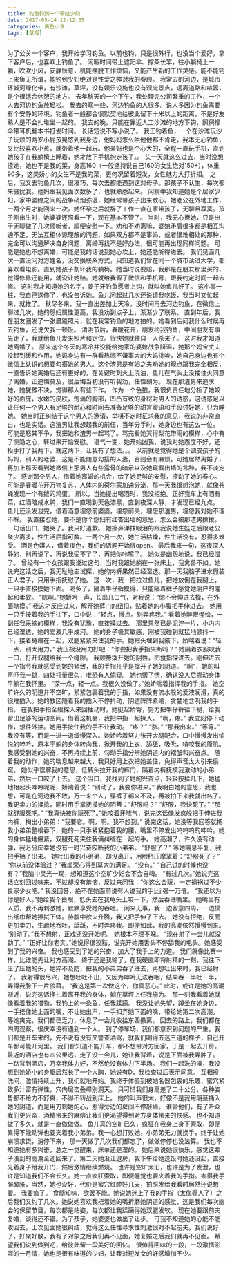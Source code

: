 ```yaml
---
title: 钓鱼钓到一个带娃少妇
date: 2017-05-14 12:12:35
categories: 黄色小说
tags: [草榴]
---
```

为了公关一个客户，我开始学习钓鱼。以前也钓，只是很外行，也没当个爱好，拿下客户后，也喜欢上钓鱼了。
闲暇时间带上遮阳伞、撑条长竿，往小躺椅上一躺，吹吹小风，安静惬意，机能摆脱工作烦恼，又能产生新的工作灵感。能不能钓上来鱼无所谓，能钓到少妇绝对是性爱之神对我的眷顾。
我常去的河边，是城市环城河绿化带，有沙滩，草坪，没有娱乐设施也没有观光景点，远离道路和喧嚣，是个很适合休憩的地方。
去年秋天的一个下午，我处理完公司繁重的工作，一个人去河边钓鱼放轻松。
我去的晚一些，河边钓鱼的人很多。说人多因为钓鱼需要有个安静的环境，钓鱼者一般都会很默契地给彼此留下十米以上的距离，不是好友熟人是不会扎堆坐一起的。
我去的晚，只能在靠近人工沙滩的地方下钩，照例撑伞带耳机翻本书打发时间。
长话短说不写小说了。
我正钓着鱼，一个在沙滩玩沙子玩烦的两岁小屁孩晃悠到我身边，他妈妈怎么哄他他都不肯走，我本无心钓鱼，又比较喜欢小孩，就带着他一起玩。他亲妈也是个心大的，全程一直玩手机，直到她孩子在我躺椅上睡着，她才放下手机抱走孩子。。
头一天就这么过去，当时没想撩她，她也不是我的菜，身高160（一般坚持说自己160的女生绝对150+），体重90多，这类娇小的女生不是我的菜，更何况留着短发，女性魅力大打折扣。
之后，我又去钓鱼几次，很凑巧，每次去都能遇到这对母子。那孩子不认生，每次都来骚扰我。他妈跟我见面次数多了，也就熟悉起来。
闲聊中我知道她是个居家少妇，家中婆媳之间的战争硝烟弥漫，她经常带孩子出来散心。她老公在外地工作，一两个月才能回来一次。她怀孕之后就辞了工作一直在家带孩子，无聊且寂寞。孩子刚出生时，她婆婆还照看一下，现在基本不管了。
当时，我无心撩她，只是出于无聊做了几次倾听者，顺便安慰一下。劝和不劝离嘛，婆媳矛盾很多都是相互沟通不足，无法互相体谅理解的问题，如果双方都不是事妈，或者很难相处的那种，完全可以沟通解决自身问题，离婚再找不是好办法，很可能再出现同样问题。
可能是她也不想离婚，可能是我的话说到她心坎上，她还能听得进去。
我们见面几次一直没问对方姓名，没交换联系方式，只知道我们曾在同一个城市读过大学，都喜欢看电影。直到她孩子割坏我的躺椅。她当时说要赔，我那是在朋友那里买的，觉得修修还能用，就没让她赔。她就给我留了微信和手机号，跟我约定时间一起去修。
这时我才知道她的名字，姜子牙钓鱼愿者上钩，就叫她鱼儿好了。
这小事一桩，我自己送修了，也没告诉她。鱼儿问起过几次还说请我吃饭，我当时又忙起来，就推了。
秋尽冬来，我一直出差加上天冷，没时间再去河边钓鱼，在微信上聊过几次，她的怨妇属性更高，我没劝到点子上，渐渐少了联系。
直到年后，我在朋友圈发了一张晨跑照片，就在我常钓鱼的地方拍的。她看到后问我什么时候再去钓鱼，还说欠我一顿饭。
清明节后，春暖花开，朋友约我钓鱼，中间朋友有事先走了，我就给鱼儿发来照片和定位。很快她就独自一人杀来了。
这时我才知道她离婚了。
原来这个冬天的寒冷并没能给她家的婆媳战争降温，她那个妈宝丈夫没起到缓和作用，她妈身边有一群看热闹不嫌事大的大妈挑唆，她自己身边也有个微信上认识的想要勾搭她的男人。这个渣男是有妇之夫劝她的观点跟我完全相反，一直告诉她离婚后还有更好的，在关键时刻火上浇油，鱼儿在气头上没搂住火同意了离婚，正追悔莫及，很后悔当初没有听我劝，任性胡为。
现在那渣男来追求她，她犹豫不决，觉得那人有些下作。
作为一个色狼，我很负责任地分析了她姣好的面庞，水嫩的皮肤，饱满的胸部，凹凸有致的身材对男人的诱惑，这诱惑足以让任何一个男人有足够的耐心和时间去准备足够的甜言蜜语和手段讨好她，只为睡她。
她当时正纠结于这个男人的邀请，举棋不定时征求我的意见，我说的非常直白，也是实话。这渣男让我想起我的前任，当年分手时，她身边也有这么一位。
可能是怒其不争，我把她和渣男一起骂了。骂完看她哭得梨花带雨的模样，心中有了恻隐之心，转过来开始安慰。
语气一变，她开始凶我，说我对她态度不好，还抬手打了我两下。就这两下，让我有了想法。。。
以前就是觉得她是个调皮孩子的妈妈，别人的老婆，这是不能随意勾搭的人妻，否则会有麻烦。可她居然离婚了，再加上那天看到她微信上那男人有些露骨的暗示以及她窥觑出墙的言辞，我不淡定了。
感谢那个男人，借着她离婚的机会，给了她足够的安慰，撩动了她的春心。
可能是春暖花开万物复苏，人体内的荷尔蒙加速分泌，那一天我很想泡她，就像苍蝇发现一个有缝的鸡蛋。
所以，当她提出喝酒时，我没拒绝。正好我车上有酒有菜，红酒陪咸水鸭，我们一直喝到天色漆黑，直到夜深人静，才发现已经九点。
鱼儿还没发泄完，借着酒意埋怨前婆婆，埋怨前夫，埋怨那渣男，埋怨我对她不理不睬。
我直接怼她，要不是你个怨妇有红杏出墙的意思，怎么会被那渣男撩拨。
一句话出口，她哭了。我只好道歉。
她擦鼻涕抹眼泪的跟我说她生娃之后跟老公聚少离多，性生活屈指可数。一两个月一次，她生活枯燥，性生活没有，忍得多难受。
酒是色媒人，借着夜色，我们的话题开始很open。
最后我来一句，这夜深人静的，别再说了，再说我受不了了，再把你咔嚓了。
她似是幽怨地说，我已经湿了。
曾经有一个女孩跟我说过这句，当时我跟她躺在一张床上，我禽兽不如。她说完这话之后，我无耻地去试探，她的内裤果然已经湿透。那一天我脑子进水假装正人君子，只用手指抚慰了她。
这一次，我一把拉过鱼儿，把她放倒在我腿上，一只手直接摸她下面。
喝多了，隔着牛仔裤摸得，只能隔着裤子感觉她阴户的隆起和柔软。
“嗯啊。”她娇吟一声，长出几口气，对我说：“你不会伸进去摸，在外面瞎摸。”
我这才反应过来，解开她裤门的纽扣，贴着她的小腹把手伸进去。
她用一只手按着我的手往下，口中说：“轻点，慢点。别弄疼我。”
看着她醉眼惺忪，一副任我采摘的模样，我没有犹豫，直接摸过去。
那里果然已是泥泞一片，小内内已经湿透，她的爱液几乎成河。
她的身子极其敏感，刚被我碰到就猛地颤抖一下，接着蜷缩在一起，双腿紧紧夹住我的手。她把头埋到我腋下，娇喘着说：“轻一点，别太用力。”
我压根没用力好吧：“你要把我手指夹断吗？”
她隔着衣服咬我一口，打开双腿给我一个缝隙。
我顺势拨开她的阴唇，把食指探进去。刚伸进去一个指节我就感受到她的紧致，我的手指几乎是撑开了她的阴道。
“啊”，她的叫声吓我一跳，四处打量很久，唯恐有人偷窥。
她也愣了愣，确认没人后挪动身体平躺在我怀里。
“深一点，轻一点。我很久没做了。”她娇喘着指挥我的手指。
她空旷许久的阴道并不空旷，紧紧包裹着我的手指，如果没有流水般的爱液润滑，真的很难插入。她的教区随着我的插入不停抖动，阴道阵阵紧缩，贪婪地含吮我的手指。
在我把手指全根探入来回抽动时，她挺起娇臀，努力把牛仔裤往下褪，给我留出足够的运动空间。借着这机会，我把中指一起探入。
“啊，疼。”
我立刻停下动作，想往外抽。她用手按住我的手不让我动。
“疼？”
“涨。”
“那我出来。”
“等等。”
我没有等，而是一进一退缓慢深入。她娇吟着努力张开大腿配合，口中慢慢发出愉悦的呻吟，原本平躺的身体转向我，掀开我的上衣，舔舐，吸吮，啃咬我的腹肌。
我感受到她的兴奋，不再持续上前，勾动手指分辨她阴道内的褶皱和兴奋点。
随着我的动作，她的喘息越来越大，我只好用上衣把她盖住，免得声音太大引来偷窥。
她似乎误解我的意思，低转头拉开我的裤门，隔着内裤抚摸我激动的小弟弟，然后一口咬了上去。
这个当口，我找到了她的兴奋点，轻轻按揉几下，她猛地抬起头呻吟昵呢，娇喘着说：“别动了，我要你进来。”
我明白她的意思，我也想，可是在河边我不敢，万一来个人，穿裤子都来不及，再被拍下来我就出名了。
我更卖力的揉捻，同时用手掌抚摸她的阴蒂：“舒服吗？”
“舒服，我快死了。”
“那就舒服死吧。”
“我真快被你玩死了。”她咬着牙喘气，说完这话像发疯般把手伸进我内裤，掏出小弟弟：“我要它。啊，啊。我不想到。”
说完这话，她没等我回答就把我小弟弟整根吞下，她的一只手紧紧抱着我的腰，嘴里不停发出呜呜呜的呻吟。她的身体猛地绷紧，双腿死死夹住我俩纠缠在一起的手。
她高潮了，许久没有动弹，我万分庆幸她没有一时兴奋咬断我的小弟弟。
“舒服了？”
等她喘息平复，我把手抽了出来。
她吐出我的小弟弟，却没离开，用脸挤压摩挲着：“舒服死了？”
“你以前没体验过？”我虚荣心得到莫大的满足。
“没有。”
“自己试的时候也没有？”我脑中灵光一现，想知道这个空旷少妇会不会自嗨。
“有过几次。”她说完这话立刻回过味来，不过却没有羞恼，反过来问我：“你这么会玩，一定祸祸过不少良家少女吧。”
我没回答，绝不在她面前说有人说我的手比jj强一万倍。
“我还以为你是好人。”她给我个白眼，低头去在我龟头上咬一下，然后吞进嘴里。
她嘴里有人质，我不再刺激她，默默享受她的吞吐。
闲来无事，我一边留意四周，一边摸出纸巾帮她擦拭下体。待腹中欲火升腾，我又把手伸了下去。
她没有拒绝，反而更加卖力，生疏地吞吐，舔舐，不时弄疼我。即便如此，我的高潮依然慢慢到来。
“别动了。”我不想射，正戏还没开始呢。
她根本不理不睬。
“现在射了一会儿就没劲了。”
“正好让你老实。”她说得很狡黠，说完开始用舌头不停舔我的龟头。她感受到了我的兴奋。
我也感受到了她的兴奋，加大了我手上的力道。
我们就像比赛一样，比谁能先让对方高潮。
终于还是我输了，在我硬直即将射精的一刻，我往下压了压她的头，她猝不及防，把我的小弟弟吞了进去，再想吐出来时，我已经射了。
我射得很尽兴，她想吐吐不出，又因为呻吟无法吞咽，结果吞一半吐一半，弄得我胯下一片狼藉。
“我这是第一次做这个，你真恶心。”
此时，或许是她的高潮渐近，说完这话挣扎着离开我的身体，躺在草坪上任我施为。
那一刻我看着她就像看着我的猎物，我钓上的一条鱼，任我蹂躏。
我没让她失望，蹲坐在她身边，一手捂住她上面的嘴，不让她出声，一手扣弄她下面的嘴，带给她第二次高潮。
等她爽完，我们都已乏力，休息了一会儿收拾东西撤离。
回去的路上，我们都在四周观察，很庆幸没有遇到一个人。
到了停车场，我们都意识到问题的严重。我们都是开车来的，先不说有没有交警查酒驾，就我们喝得五迷三道的样子，自己开车都可能开河里。
我们都知道不能开车，都不想带对方回家，于是一起去开房。
最近的酒店也有四公里远，走了没一会儿，她让我背着，说是下面被我弄肿了。
一路背到酒店，万幸我体力好，不然绝没有体力下半场。
我们一起洗的澡，我没想到她娇小的身躯居然长了一个大胸，她说有D，我检查过后表示同意。
互相擦洗间，激情持续上升，我们就地开始。我终于体验到被她名器包裹的乐趣，蜜穴紧致多汁富有弹性，穴内层峦叠嶂别洞天。
只可惜我们身高差了二十公分，各种姿势都不给力不舒爽，不得不转战到床上。
她的叫声很大，好像不是我用阴茎捅入她的阴道，而是用刀刺她的心，惹得旁边的房间不停敲墙。
谁管他们，有了听众我们更兴奋，酒精带来的麻痹让我们更渴望得到对方身体带来的快感。
也不知道做了多久，就是一直做做做。
鱼儿真的空旷已久，疯狂在我身上身下索取，即便累得不能动弹也要夹着我小弟弟。我一心想打败她，小弟弟无力就换手，终于让她崩溃求饶，消停下来，
那一天做了几次我们都忘了，做做停停也没法算。
我也不知道她有多兴奋，总之一觉醒来，床单还是湿的。
她后来说她很快乐，感觉这辈子没到的高潮全还回来了。第二天她没让退房，我下午给她送饭时她还没起，直接光着身子给我开门，然后激情继续燃烧。
也许是空旷太旧，也许是为了发泄，也许是知道我们不会长久。她一直疯狂索取，即便睡觉也要夹着我的手指。害得我手腕酸胀，当然，她也没好，代价是蜜穴红肿好几天，拍照发给我看时居然还说想要。
我要疯了。
食髓知味，欲罢不能。她说她迷上了我的手指（太侮辱人了）之后我们又约了几次。她说她喜欢我捂着她的嘴折磨她阴道的感觉，这是我们每次幽会的保留节目，每次都是站姿，每次都让我蹂躏得她双腿发软。
现在她要跟前夫复婚，谈得还不错。为了孩子，她婆婆也做出了让步。
可我不知道她的心能不能收回去，上次见面她很纠结，觉得这么任性寻求性刺激很对不起前夫。我们说好了，好聚好散，我有了对象之后我们再不见面，她复婚之后我们就再不见面。
希望我们说到做到吧，给彼此留一段美好的回忆。
很值得回味的一段，一段激情澎湃的一月情，她也是很有味道的少妇，让我对短发女的好感增加不少。